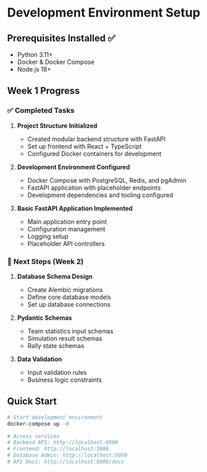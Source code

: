 # Development Environment Setup

## Prerequisites Installed ✅
- Python 3.11+
- Docker & Docker Compose
- Node.js 18+

## Week 1 Progress

### ✅ Completed Tasks

1. **Project Structure Initialized**
   - Created modular backend structure with FastAPI
   - Set up frontend with React + TypeScript
   - Configured Docker containers for development

2. **Development Environment Configured**
   - Docker Compose with PostgreSQL, Redis, and pgAdmin
   - FastAPI application with placeholder endpoints
   - Development dependencies and tooling configured

3. **Basic FastAPI Application Implemented**
   - Main application entry point
   - Configuration management
   - Logging setup
   - Placeholder API controllers

### 🔄 Next Steps (Week 2)

1. **Database Schema Design**
   - Create Alembic migrations
   - Define core database models
   - Set up database connections

2. **Pydantic Schemas**
   - Team statistics input schemas
   - Simulation result schemas
   - Rally state schemas

3. **Data Validation**
   - Input validation rules
   - Business logic constraints

## Quick Start

```bash
# Start development environment
docker-compose up -d

# Access services
# Backend API: http://localhost:8000
# Frontend: http://localhost:3000
# Database Admin: http://localhost:5050
# API Docs: http://localhost:8000/docs
```
